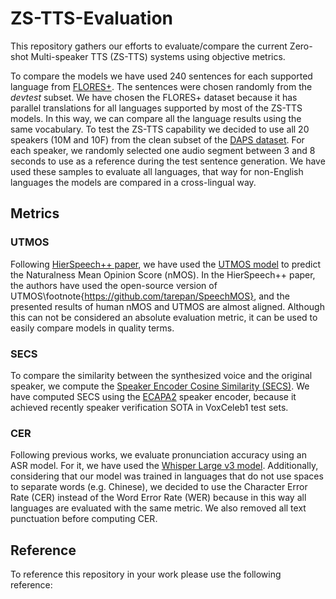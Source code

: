# ZS-TTS-Evaluation

This repository gathers our efforts to evaluate/compare the current Zero-shot Multi-speaker TTS (ZS-TTS) systems using objective metrics.

To compare the models we have used 240 sentences for each supported language from [FLORES+](https://github.com/openlanguagedata/flores).
 The sentences were chosen randomly from the $devtest$ subset. We have chosen the FLORES+ dataset because it has parallel translations for all languages supported by most of the ZS-TTS models. 
 In this way, we can compare all the language results using the same vocabulary. To test the ZS-TTS capability we decided to use all 20 speakers (10M and 10F) from the clean subset of the [DAPS dataset](https://zenodo.org/records/4660670). 
 For each speaker, we randomly selected one audio segment between 3 and 8 seconds to use as a reference during the test sentence generation. 
 We have used these samples to evaluate all languages, that way for non-English languages the models are compared in a cross-lingual way.


## Metrics

### UTMOS
Following [HierSpeech++ paper](https://arxiv.org/abs/2311.12454), we have used the [UTMOS model](https://arxiv.org/abs/2204.02152) to predict the Naturalness Mean Opinion Score (nMOS). 
In the HierSpeech++ paper, the authors have used the open-source version of UTMOS\footnote{https://github.com/tarepan/SpeechMOS}, and the presented results of human nMOS and UTMOS are almost aligned. 
Although this can not be considered an absolute evaluation metric, it can be used to easily compare models in quality terms. 

### SECS
To compare the similarity between the synthesized voice and the original speaker, we compute the [Speaker Encoder Cosine Similarity (SECS)](https://arxiv.org/abs/2104.05557).
We have computed SECS using the [ECAPA2](https://huggingface.co/Jenthe/ECAPA2) speaker encoder, because it achieved recently speaker verification SOTA in VoxCeleb1 test sets.

### CER
Following previous works, we evaluate pronunciation accuracy using an ASR model. For it, we have used the [Whisper Large v3 model](https://huggingface.co/openai/whisper-large-v3). 
Additionally, considering that our model was trained in languages that do not use spaces to separate words (e.g. Chinese), we decided to use the Character Error Rate (CER) instead of the Word Error Rate (WER) because in this way all languages are evaluated with the same metric. We also removed all text punctuation before computing CER.


## Reference
To reference this repository in your work please use the following reference:
```

```
